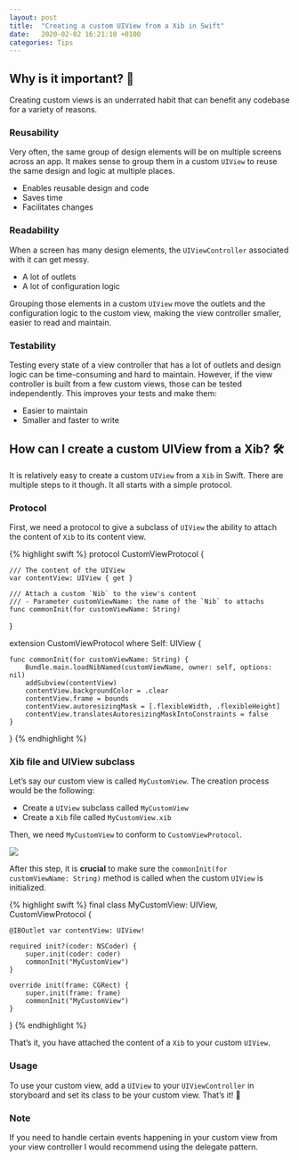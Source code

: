 ```yaml
---
layout: post
title:  "Creating a custom UIView from a Xib in Swift"
date:   2020-02-02 16:21:10 +0100
categories: Tips
---
```


## Why is it important? 🤔

Creating custom views is an underrated habit that can benefit any codebase for a variety of reasons.

### Reusability

Very often, the same group of design elements will be on multiple screens across an app. It makes sense to group them in a custom `UIView` to reuse the same design and logic at multiple places.

- Enables reusable design and code
- Saves time
- Facilitates changes

### Readability

When a screen has many design elements, the `UIViewController` associated with it can get messy.

- A lot of outlets
- A lot of configuration logic

Grouping those elements in a custom `UIView` move the outlets and the configuration logic to the custom view, making the view controller smaller, easier to read and maintain.

### Testability

Testing every state of a view controller that has a lot of outlets and design logic can be time-consuming and hard to maintain. However, if the view controller is built from a few custom views, those can be tested independently. This improves your tests and make them:

- Easier to maintain
- Smaller and faster to write

## How can I create a custom UIView from a Xib? 🛠

It is relatively easy to create a custom `UIView` from a `Xib` in Swift. There are multiple steps to it though. It all starts with a simple protocol.

### Protocol
First, we need a protocol to give a subclass of `UIView` the ability to attach the content of `Xib` to its content view.

{% highlight swift %}
protocol CustomViewProtocol {

    /// The content of the UIView
    var contentView: UIView { get }

    /// Attach a custom `Nib` to the view's content
    /// - Parameter customViewName: the name of the `Nib` to attachs
    func commonInit(for customViewName: String)
}

extension CustomViewProtocol where Self: UIView {

    func commonInit(for customViewName: String) {
        Bundle.main.loadNibNamed(customViewName, owner: self, options: nil)
        addSubview(contentView)
        contentView.backgroundColor = .clear
        contentView.frame = bounds
        contentView.autoresizingMask = [.flexibleWidth, .flexibleHeight]
        contentView.translatesAutoresizingMaskIntoConstraints = false
    }

}
{% endhighlight %}

### Xib file and UIView subclass

Let’s say our custom view is called `MyCustomView`. The creation process would be the following:
- Create a `UIView` subclass called `MyCustomView`
- Create a `Xib` file called `MyCustomView.xib`

Then, we need `MyCustomView` to conform to `CustomViewProtocol`.

![]({{site.baseUrl}}/assets/custom-view.gif)

After this step, it is **crucial** to make sure the `commonInit(for customViewName: String)` method is called when the custom `UIView` is initialized.

{% highlight swift %}
final class MyCustomView: UIView, CustomViewProtocol {

    @IBOutlet var contentView: UIView!

    required init?(coder: NSCoder) {
        super.init(coder: coder)
        commonInit("MyCustomView")
    }

    override init(frame: CGRect) {
        super.init(frame: frame)
        commonInit("MyCustomView")
    }
}
{% endhighlight %}

That’s it, you have attached the content of a `Xib` to your custom `UIView`.

### Usage
To use your custom view, add a `UIView` to your `UIViewController` in storyboard and set its class to be your custom view. That’s it! 🎉

### Note
If you need to handle certain events happening in your custom view from your view controller I would recommend using the delegate pattern.